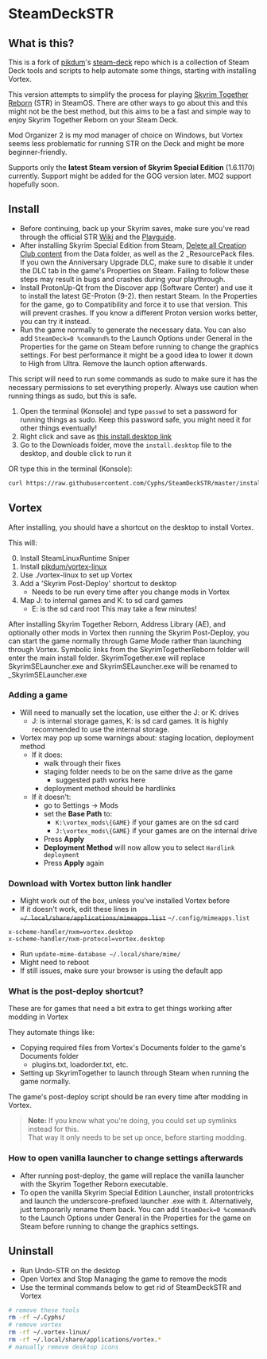 # SteamDeckSTR

## What is this?

This is a fork of [pikdum](https://github.com/pikdum)'s [steam-deck](https://github.com/pikdum/steam-deck) repo which is a collection of Steam Deck tools and scripts to help automate some things, starting with installing Vortex.

This version attempts to simplify the process for playing [Skyrim Together Reborn](https://www.nexusmods.com/skyrimspecialedition/mods/69993) (STR) in SteamOS. There are other ways to go about this and this might not be the best method, but this aims to be a fast and simple way to enjoy Skyrim Together Reborn on your Steam Deck.

Mod Organizer 2 is my mod manager of choice on Windows, but Vortex seems less problematic for running STR on the Deck and might be more beginner-friendly.

Supports only the **latest Steam version of Skyrim Special Edition** (1.6.1170) currently. Support might be added for the GOG version later. MO2 support hopefully soon.

## Install

* Before continuing, back up your Skyrim saves, make sure you've read through the official STR [Wiki](https://wiki.tiltedphoques.com/tilted-online/general-information/faq) and the [Playguide](https://wiki.tiltedphoques.com/tilted-online/general-information/playguide).
* After installing Skyrim Special Edition from Steam, [Delete all Creation Club content](https://wiki.tiltedphoques.com/tilted-online/guides/troubleshooting/disabling-the-anniversary-editions-creation-club-content) from the Data folder, as well as the 2 _ResourcePack files. If you own the Anniversary Upgrade DLC, make sure to disable it under the DLC tab in the game's Properties on Steam. Failing to follow these steps may result in bugs and crashes during your playthrough.
* Install ProtonUp-Qt from the Discover app (Software Center) and use it to install the latest GE-Proton (9-2). then restart Steam. In the Properties for the game, go to Compatibility and force it to use that version. This will prevent crashes. If you know a different Proton version works better, you can try it instead.
* Run the game normally to generate the necessary data. You can also add `SteamDeck=0 %command%` to the Launch Options under General in the Properties for the game on Steam before running to change the graphics settings. For best performance it might be a good idea to lower it down to High from Ultra. Remove the launch option afterwards.

This script will need to run some commands as sudo to make sure it has the necessary permissions to set everything properly. Always use caution when running things as sudo, but this is safe. 
1. Open the terminal (Konsole) and type `passwd` to set a password for running things as sudo. Keep this password safe, you might need it for other things eventually!
2. Right click and save as [this install.desktop link](https://raw.githubusercontent.com/Cyphs/SteamDeckSTR/master/install.desktop)
3. Go to the Downloads folder, move the `install.desktop` file to the desktop, and double click to run it

OR type this in the terminal (Konsole):

``` bash
curl https://raw.githubusercontent.com/Cyphs/SteamDeckSTR/master/install.sh | bash -s --
```

## Vortex

After installing, you should have a shortcut on the desktop to install Vortex.

This will:

0. Install SteamLinuxRuntime Sniper
1. Install [pikdum/vortex-linux](https://github.com/pikdum/vortex-linux)
2. Use ./vortex-linux to set up Vortex
3. Add a 'Skyrim Post-Deploy' shortcut to desktop
   * Needs to be run every time after you change mods in Vortex
4. Map J: to internal games and K: to sd card games
   * E: is the sd card root
This may take a few minutes!

After installing Skyrim Together Reborn, Address Library (AE), and optionally other mods in Vortex then running the Skyrim Post-Deploy, you can start the game normally through Game Mode rather than launching through Vortex. Symbolic links from the SkyrimTogetherReborn folder will enter the main install folder. SkyrimTogether.exe will replace SkyrimSELauncher.exe and SkyrimSELauncher.exe will be renamed to _SkyrimSELauncher.exe

### Adding a game

* Will need to manually set the location, use either the J: or K: drives
  * J: is internal storage games, K: is sd card games. It is highly recommended to use the internal storage.
* Vortex may pop up some warnings about: staging location, deployment method
   * If it does:
      * walk through their fixes
      * staging folder needs to be on the same drive as the game
        * suggested path works here
      * deployment method should be hardlinks
   * If it doesn't:
      * go to Settings -> Mods
      * set the **Base Path** to:
        * `K:\vortex_mods\{GAME}` if your games are on the sd card
        * `J:\vortex_mods\{GAME}` if your games are on the internal drive
      * Press **Apply**
      * **Deployment Method** will now allow you to select `Hardlink deployment`
      * Press **Apply** again

### Download with Vortex button link handler

* Might work out of the box, unless you've installed Vortex before
* If it doesn't work, edit these lines in ~~`~/.local/share/applications/mimeapps.list`~~ `~/.config/mimeapps.list`
```
x-scheme-handler/nxm=vortex.desktop
x-scheme-handler/nxm-protocol=vortex.desktop
```
* Run `update-mime-database ~/.local/share/mime/`
* Might need to reboot
* If still issues, make sure your browser is using the default app

### What is the post-deploy shortcut?

These are for games that need a bit extra to get things working after modding in Vortex

They automate things like:

* Copying required files from Vortex's Documents folder to the game's Documents folder
  * plugins.txt, loadorder.txt, etc.
* Setting up SkyrimTogether to launch through Steam when running the game normally.

The game's post-deploy script should be ran every time after modding in Vortex.

> **Note:** If you know what you're doing, you could set up symlinks instead for this.  
> That way it only needs to be set up once, before starting modding.  

### How to open vanilla launcher to change settings afterwards

* After running post-deploy, the game will replace the vanilla launcher with the Skyrim Together Reborn executable.
* To open the vanilla Skyrim Special Edition Launcher, install protontricks and launch the underscore-prefixed launcher .exe with it. Alternatively, just temporarily rename them back. You can add `SteamDeck=0 %command%` to the Launch Options under General in the Properties for the game on Steam before running to change the graphics settings.

## Uninstall

* Run Undo-STR on the desktop
* Open Vortex and Stop Managing the game to remove the mods
* Use the terminal commands below to get rid of SteamDeckSTR and Vortex

```bash
# remove these tools
rm -rf ~/.Cyphs/
# remove vortex
rm -rf ~/.vortex-linux/
rm -rf ~/.local/share/applications/vortex.*
# manually remove desktop icons
```

